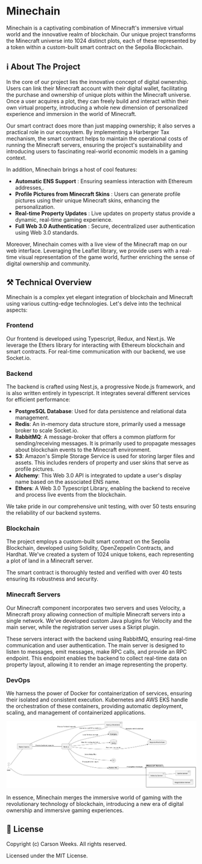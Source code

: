 # Minechain

Minechain is a captivating combination of Minecraft's immersive virtual world and the innovative realm of blockchain. Our unique project transforms the Minecraft universe into 1024 distinct plots, each of these represented by a token within a custom-built smart contract on the Sepolia Blockchain.

## ℹ️ About The Project

In the core of our project lies the innovative concept of digital ownership. Users can link their Minecraft account with their digital wallet, facilitating the purchase and ownership of unique plots within the Minecraft universe. Once a user acquires a plot, they can freely build and interact within their own virtual property, introducing a whole new dimension of personalized experience and immersion in the world of Minecraft.

Our smart contract does more than just mapping ownership; it also serves a practical role in our ecosystem. By implementing a Harberger Tax mechanism, the smart contract helps to maintain the operational costs of running the Minecraft servers, ensuring the project's sustainability and introducing users to fascinating real-world economic models in a gaming context.

In addition, Minechain brings a host of cool features:

* __Automatic ENS Support__ : Ensuring seamless interaction with Ethereum addresses,.
* __Profile Pictures from Minecraft Skins__ : Users can generate profile pictures using their unique Minecraft skins, enhancing the personalization.
* __Real-time Property Updates__ : Live updates on property status provide a dynamic, real-time gaming experience.
* __Full Web 3.0 Authentication__ : Secure, decentralized user authentication using Web 3.0 standards.

Moreover, Minechain comes with a live view of the Minecraft map on our web interface. Leveraging the Leaflet library, we provide users with a real-time visual representation of the game world, further enriching the sense of digital ownership and community.

## ⚒️ Technical Overview

Minechain is a complex yet elegant integration of blockchain and Minecraft using various cutting-edge technologies. Let's delve into the technical aspects:

### Frontend
Our frontend is developed using Typescript, Redux, and Next.js. We leverage the Ethers library for interacting with Ethereum blockchain and smart contracts. For real-time communication with our backend, we use Socket.io.

### Backend
The backend is crafted using Nest.js, a progressive Node.js framework, and is also written entirely in typescript. It integrates several different services for efficient performance:

* __PostgreSQL Database__: Used for data persistence and relational data management.
* __Redis__: An in-memory data structure store, primarily used a message broker to scale Socket.io.
* __RabbitMQ__: A message-broker that offers a common platform for sending/receiving messages. It is primarily used to propagate messages about blockchain events to the Minecraft environment.
* __S3__: Amazon's Simple Storage Service is used for storing larger files and assets. This includes renders of property and user skins that serve as profile pictures.
* __Alchemy__: This Web 3.0 API is integrated to update a user's display name based on the associated ENS name.
* __Ethers__: A Web 3.0 Typescript Library, enabling the backend to receive and process live events from the blockchain.

We take pride in our comprehensive unit testing, with over 50 tests ensuring the reliability of our backend systems.

### Blockchain
The project employs a custom-built smart contract on the Sepolia Blockchain, developed using Solidity, OpenZeppelin Contracts, and Hardhat. We've created a system of 1024 unique tokens, each representing a plot of land in a Minecraft server.

The smart contract is thoroughly tested and verified with over 40 tests ensuring its robustness and security.

### Minecraft Servers
Our Minecraft component incorporates two servers and uses Velocity, a Minecraft proxy allowing connection of multiple Minecraft servers into a single network. We've developed custom Java plugins for Velocity and the main server, while the registration server uses a Skript plugin.

These servers interact with the backend using RabbitMQ, ensuring real-time communication and user authentication. The main server is designed to listen to messages, emit messages, make RPC calls, and provide an RPC endpoint. This endpoint enables the backend to collect real-time data on property layout, allowing it to render an image representing the property.

### DevOps
We harness the power of Docker for containerization of services, ensuring their isolated and consistent execution. Kubernetes and AWS EKS handle the orchestration of these containers, providing automatic deployment, scaling, and management of containerized applications.

![Technical Overview](readme/diagram.png "Technical Overview")

In essence, Minechain merges the immersive world of gaming with the revolutionary technology of blockchain, introducing a new era of digital ownership and immersive gaming experiences.

## 📃 License

Copyright (c) Carson Weeks. All rights reserved.

Licensed under the MIT License.
